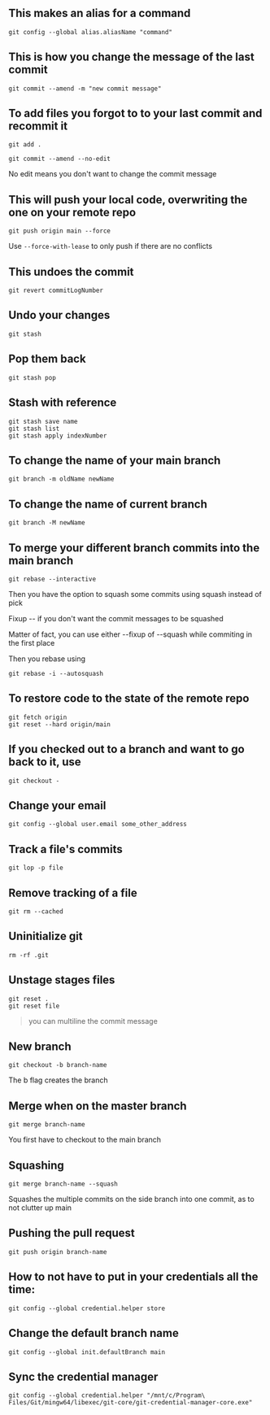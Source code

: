 ## This makes an alias for a command

```
git config --global alias.aliasName "command"
```

## This is how you change the message of the last commit

```
git commit --amend -m "new commit message"
```

## To add files you forgot to to your last commit and recommit it

```
git add .
```

```
git commit --amend --no-edit
```

No edit means you don't want to change the commit message

## This will push your local code, overwriting the one on your remote repo

```
git push origin main --force
```

Use `--force-with-lease` to only push if there are no conflicts

## This undoes the commit

```
git revert commitLogNumber
```

## Undo your changes

```
git stash
```

## Pop them back

```
git stash pop
```

## Stash with reference

```
git stash save name
git stash list
git stash apply indexNumber
```

## To change the name of your main branch

```
git branch -m oldName newName
```

## To change the name of current branch

`git branch -M newName`

## To merge your different branch commits into the main branch

```
git rebase --interactive
```

Then you have the option to squash some commits using squash instead of pick

Fixup -- if you don't want the commit messages to be squashed

Matter of fact, you can use either --fixup of --squash while commiting in the first place

Then you rebase using

```
git rebase -i --autosquash
```

## To restore code to the state of the remote repo

```
git fetch origin
git reset --hard origin/main
```

## If you checked out to a branch and want to go back to it, use

```
git checkout -
```

## Change your email

```
git config --global user.email some_other_address
```

## Track a file's commits

```
git lop -p file
```

## Remove tracking of a file

```
git rm --cached
```

## Uninitialize git

```
rm -rf .git
```

## Unstage stages files

```
git reset .
git reset file
```

> you can multiline the commit message

## New branch

```
git checkout -b branch-name
```

The b flag creates the branch

## Merge when on the master branch

```
git merge branch-name
```

You first have to checkout to the main branch

## Squashing

```
git merge branch-name --squash
```

Squashes the multiple commits on the side branch into one commit, as to not clutter up main

## Pushing the pull request

```
git push origin branch-name
```

## How to not have to put in your credentials all the time:

```
git config --global credential.helper store
```

## Change the default branch name
```
git config --global init.defaultBranch main
```

## Sync the credential manager

`git config --global credential.helper "/mnt/c/Program\ Files/Git/mingw64/libexec/git-core/git-credential-manager-core.exe"`


